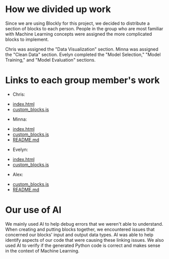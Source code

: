 # How we divided up work

Since we are using Blockly for this project, we decided to distribute a section of blocks to each person. People in the group who are most familiar with Machine Learning concepts were assigned the more complicated blocks to implement.

Chris was assigned the "Data Visualization" section. Minna was assigned the "Clean Data" section. Evelyn completed the "Model Selection," "Model Training," and "Model Evaluation" sections. 

# Links to each group member's work 

* Chris: 
 - [index.html](https://github.com/elawrie/BlocklyML/blob/main/milestone1/index.html)
 - [custom_blocks.js](https://github.com/elawrie/BlocklyML/blob/main/milestone1/custom_blocks.js)
* Minna: 
 - [index.html](https://github.com/elawrie/BlocklyML/blob/main/milestone1/index.html)
 - [custom_blocks.js](https://github.com/elawrie/BlocklyML/blob/main/milestone1/custom_blocks.js)
 - [README.md](https://github.com/elawrie/BlocklyML/blob/main/milestone1/README.md)
* Evelyn:
 - [index.html](https://github.com/elawrie/BlocklyML/blob/main/milestone1/index.html)
 - [custom_blocks.js](https://github.com/elawrie/BlocklyML/blob/main/milestone1/custom_blocks.js)
 * Alex:
 - [custom_blocks.js](https://github.com/elawrie/BlocklyML/blob/main/milestone1/custom_blocks.js)
 - [README.md](https://github.com/elawrie/BlocklyML/blob/main/milestone1/README.md)

# Our use of AI 

We mainly used AI to help debug errors that we weren't able to understand. When creating and putting blocks together, we encountered issues that concerned our blocks' input and output data types. AI was able to help identify aspects of our code that were causing these linking issues. We also used AI to verify if the generated Python code is correct and makes sense in the context of Machine Learning.
